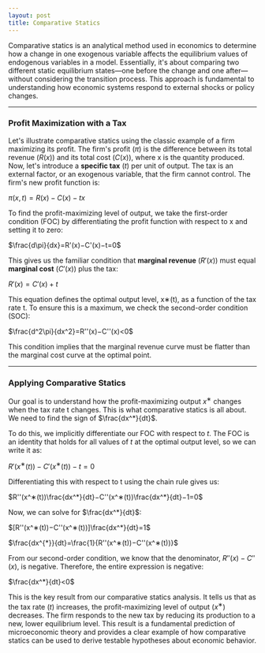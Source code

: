 ```yaml
---
layout: post
title: Comparative Statics
---
```


Comparative statics is an analytical method used in economics to determine how a change in one exogenous variable affects the equilibrium values of endogenous variables in a model. Essentially, it's about comparing two different static equilibrium states—one before the change and one after—without considering the transition process. This approach is fundamental to understanding how economic systems respond to external shocks or policy changes.

---

### Profit Maximization with a Tax

Let's illustrate comparative statics using the classic example of a firm maximizing its profit. The firm's profit ($\pi$) is the difference between its total revenue ($R(x)$) and its total cost ($C(x)$), where x is the quantity produced. Now, let's introduce a **specific tax** ($t$) per unit of output. The tax is an external factor, or an exogenous variable, that the firm cannot control. The firm's new profit function is:

$\pi(x,t)=R(x)−C(x)−tx$

To find the profit-maximizing level of output, we take the first-order condition (FOC) by differentiating the profit function with respect to x and setting it to zero:

$\frac{d\pi}{dx}​=R'(x)−C'(x)−t=0$

This gives us the familiar condition that **marginal revenue** ($R'(x)$) must equal **marginal cost** ($C'(x)$) plus the tax:

$R'(x)=C'(x)+t$

This equation defines the optimal output level, x∗(t), as a function of the tax rate t. To ensure this is a maximum, we check the second-order condition (SOC):

$\frac{d^2\pi}{dx^2}​=R''(x)−C''(x)<0$

This condition implies that the marginal revenue curve must be flatter than the marginal cost curve at the optimal point.

---

### Applying Comparative Statics

Our goal is to understand how the profit-maximizing output $x^∗$ changes when the tax rate t changes. This is what comparative statics is all about. We need to find the sign of $\frac{dx^*}{dt}$​.

To do this, we implicitly differentiate our FOC with respect to $t$. The FOC is an identity that holds for all values of $t$ at the optimal output level, so we can write it as:

$R'(x^∗(t))−C'(x^∗(t))−t=0$

Differentiating this with respect to t using the chain rule gives us:

$R''(x^∗(t))\frac{dx^*}{dt}​−C''(x^∗(t))\frac{dx^*}{dt}−1=0$

Now, we can solve for $\frac{dx^*}{dt}$​:

$[R''(x^∗(t))−C''(x^∗(t))]\frac{dx^*}{dt}​=1$

$\frac{dx^{*}}{dt}​=\frac{1}{R''(x^∗(t))−C''(x^∗(t))}$

From our second-order condition, we know that the denominator, $R''(x)−C''(x)$, is negative. Therefore, the entire expression is negative:

$\frac{dx^*}{dt}​<0$

This is the key result from our comparative statics analysis. It tells us that as the tax rate ($t$) increases, the profit-maximizing level of output ($x^∗$) decreases. The firm responds to the new tax by reducing its production to a new, lower equilibrium level. This result is a fundamental prediction of microeconomic theory and provides a clear example of how comparative statics can be used to derive testable hypotheses about economic behavior.
